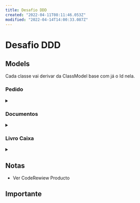 ```yaml
---
title: Desafio DDD
created: "2022-04-11T08:11:46.053Z"
modified: "2022-04-14T14:00:33.087Z"
---
```


# Desafio DDD

## Models

Cada classe vai derivar da ClassModel base com já o Id nela.

### Pedido

<details>
  <summary></summary>
- ID GUID <>
- Code long
- Date DateTime
- DeliveryDate DateTime
- Products
  - ProductDescription string
  - ProductCategory int
  - Quantity decimal
  - Value decimal
- Client GUID
- ClientDescription string
- ClientEmail string
- ClientPhone string
- Status enum
- Street string
- Number string
- Sector string,
- Complement string
- City string
- State string
- Discount decimal
- Cost decimal
</details>

### Documentos

<details>
  <summary></summary>

- ID GUID <>
- Number string
- Date DateTime
- DocumentType int
- Operation int
- Paid bool
- PaymentDate DateTime
- Description string
- Total decimal
- Observation string
</details>

### Livro Caixa

<details>
  <summary></summary>

- ID <>
- Origem
- OrigemID
- Descrição
- Tipo
- Valor
</details>

## Notas

- Ver CodeRewiew Producto

## Importante

